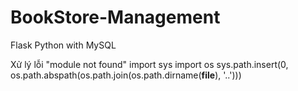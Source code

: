 # BookStore-Management
Flask Python with MySQL

Xử lý lỗi "module not found"
import sys
import os
sys.path.insert(0, os.path.abspath(os.path.join(os.path.dirname(__file__), '..')))

